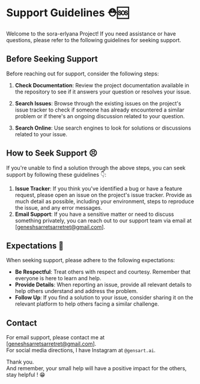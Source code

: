 # Support Guidelines ⛑🆘

Welcome to the sora-erlyana Project! If you need assistance or have questions, please refer to the following guidelines for seeking support.

## Before Seeking Support

Before reaching out for support, consider the following steps:

1. **Check Documentation**: Review the project documentation available in the repository to see if it answers your question or resolves your issue.

2. **Search Issues**: Browse through the existing issues on the project's issue tracker to check if someone has already encountered a similar problem or if there's an ongoing discussion related to your question.

3. **Search Online**: Use search engines to look for solutions or discussions related to your issue.

## How to Seek Support 😣

If you're unable to find a solution through the above steps, you can seek support by following these guidelines 👇:

1. **Issue Tracker**: If you think you've identified a bug or have a feature request, please open an issue on the project's issue tracker. Provide as much detail as possible, including your environment, steps to reproduce the issue, and any error messages.
2. **Email Support**: If you have a sensitive matter or need to discuss something privately, you can reach out to our support team via email at [geneshsarretsarretret@gmail.com].

## Expectations 💌

When seeking support, please adhere to the following expectations:

-   **Be Respectful**: Treat others with respect and courtesy. Remember that everyone is here to learn and help.
-   **Provide Details**: When reporting an issue, provide all relevant details to help others understand and address the problem.
-   **Follow Up**: If you find a solution to your issue, consider sharing it on the relevant platform to help others facing a similar challenge.

## Contact

For email support, please contact me at [geneshsarretsarretret@gmail.com].  
For social media directions, I have Instagram at `@gensart.ai`.

Thank you.  
And remember, your small help will have a positive impact for the others, stay helpful ! 😁
